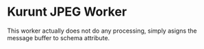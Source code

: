 # Kurunt JPEG Worker

This worker actually does not do any processing, simply asigns the message buffer to schema attribute.

